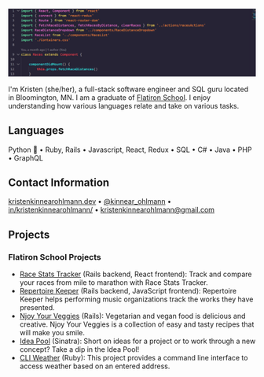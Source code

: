 [![kko header](https://github.com/kristenkinnearohlmann/kristenkinnearohlmann/blob/master/img/react-code-screenshot-v2.png)](https://kristenkinnearohlmann.dev)

I'm Kristen (she/her), a full-stack software engineer and SQL guru located in Bloomington, MN. I am a graduate of [Flatiron School](https://flatironschool.com/). I enjoy understanding how various languages relate and take on various tasks.

## Languages
Python 🐍 &bull; Ruby, Rails &bull; Javascript, React, Redux &bull; SQL &bull; C# &bull; Java &bull; PHP &bull; GraphQL

## Contact Information
[kristenkinnearohlmann.dev](https://kristenkinnearohlmann.dev/) &bull; [@kinnear_ohlmann](https://twitter.com/kinnear_ohlmann) &bull; [in/kristenkinnearohlmann/](https://www.linkedin.com/in/kristenkinnearohlmann/) &bull; [kristenkinnearohlmann@gmail.com](mailto:kristenkinnearohlmann@gmail.com)

## Projects

### Flatiron School Projects

- [Race Stats Tracker](https://github.com/kristenkinnearohlmann/race-stats-tracker) (Rails backend, React frontend): Track and compare your races from mile to marathon with Race Stats Tracker.
- [Repertoire Keeper](https://github.com/kristenkinnearohlmann/repertoire-keeper) (Rails backend, JavaScript frontend): Repertoire Keeper helps performing music organizations track the works they have presented.
- [Njoy Your Veggies](https://github.com/kristenkinnearohlmann/njoy-your-veggies) (Rails): Vegetarian and vegan food is delicious and creative. Njoy Your Veggies is a collection of easy and tasty recipes that will make you smile.
- [Idea Pool](https://github.com/kristenkinnearohlmann/idea-pool) (Sinatra): Short on ideas for a project or to work through a new concept? Take a dip in the Idea Pool!
- [CLI Weather](https://github.com/kristenkinnearohlmann/cli-weather) (Ruby): This project provides a command line interface to access weather based on an entered address.
